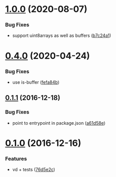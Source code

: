 <a name="1.0.0"></a>
# [1.0.0](https://github.com/diasdavid/varint-decoder/compare/v0.4.0...v1.0.0) (2020-08-07)


### Bug Fixes

* support uint8arrays as well as buffers ([b7c24a1](https://github.com/diasdavid/varint-decoder/commit/b7c24a1))



<a name="0.4.0"></a>
# [0.4.0](https://github.com/diasdavid/varint-decoder/compare/v0.1.1...v0.4.0) (2020-04-24)


### Bug Fixes

* use is-buffer ([fefa84b](https://github.com/diasdavid/varint-decoder/commit/fefa84b))



<a name="0.1.1"></a>
## [0.1.1](https://github.com/diasdavid/varint-decoder/compare/v0.1.0...v0.1.1) (2016-12-18)


### Bug Fixes

* point to entrypoint in package.json ([a61d58e](https://github.com/diasdavid/varint-decoder/commit/a61d58e))



<a name="0.1.0"></a>
# [0.1.0](https://github.com/diasdavid/varint-decoder/compare/76d5e2c...v0.1.0) (2016-12-16)


### Features

* vd + tests ([76d5e2c](https://github.com/diasdavid/varint-decoder/commit/76d5e2c))



